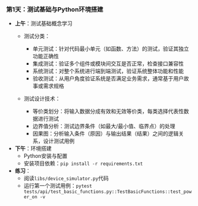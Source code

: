 ### 第1天：测试基础与Python环境搭建
- **上午**：测试基础概念学习
  - 测试分类：
    - 单元测试：针对代码最小单元（如函数、方法）的测试，验证其独立功能正确性
    - 集成测试：验证多个组件或模块间交互是否正常，检查接口兼容性
    - 系统测试：对整个系统进行端到端测试，验证系统整体功能和性能
    - 验收测试：从用户角度验证系统是否满足业务需求，通常基于用户故事或需求规格
  
  - 测试设计技术：
    - 等价类划分：将输入数据分成有效和无效等价类，每类选择代表性数据进行测试
    - 边界值分析：测试边界条件（如最大/最小值、临界点）的处理
    - 因果图：分析输入条件（原因）与输出结果（结果）之间的逻辑关系，设计测试用例
- **下午**：环境搭建
  - Python安装与配置
  - 安装项目依赖：`pip install -r requirements.txt`
- **练习**：
  - 阅读`libs/device_simulator.py`代码
  - 运行第一个测试用例：`pytest tests/api/test_basic_functions.py::TestBasicFunctions::test_power_on -v`